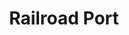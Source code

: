 ---
title: Railroad Port
description: The Hub for all Railroad IDE Community Driven Content.
layout: home

hero:
  name: Railroad Port
  text: Community Driven Content
  tagline: The hub for all Railroad IDE community driven content, such as themes, plugins, templates, and more.

features:
  - title: Themes
    icon: 🎨
    details: A collection of themes for Railroad IDE, created by the community.
    link: https://github.com/Railroad-Team/Themes
    linkText: View Themes
  - title: Plugins
    icon: 🔌
    details: A collection of plugins, that add a variety of feature to improve your Railroad IDE experience.
    link: /404/
    linkText: View Plugins
---